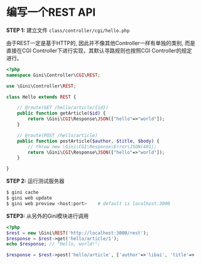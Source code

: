 # 编写一个REST API

**STEP 1:** 建立文件 `class/controller/cgi/hello.php`

由于REST一定是基于HTTP的, 因此并不像其他Controller一样有单独的类别, 而是直接在CGI Controller下进行实现，其默认寻路规则也按照CGI Controller的规定进行。

```php
<?php
namespace Gini\Controller\CGI\REST;

use \Gini\Controller\REST;

class Hello extends REST {

    // @route(GET /hello/article/{id})
    public function getArticle($id) {
        return \Gini\CGI\Response\JSON(["hello"=>"world"]);
    }

    // @route(POST /hello/article)
    public function postArticle($author, $title, $body) {
        // throw new \Gini\CGI\Response\Error\JSON(401);
        return \Gini\CGI\Response\JSON(["hello"=>"world"]);
    }

}
```

**STEP 2:** 运行测试服务器

```bash
$ gini cache
$ gini web update
$ gini web preview <host:port>    # default is localhost:3000
```

**STEP3:** 从另外的Gini模块进行调用

```php
<?php
$rest = new \Gini\REST('http://localhost:3000/rest');
$response = $rest->get('hello/article/1');
echo $response; // "Hello, world!";

$response = $rest->post('hello/article', ['author'=>'libai', 'title'=>'jiangjinjiu', 'body'=>'balabala']);
```




